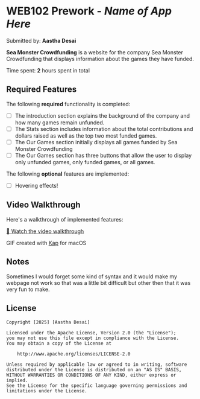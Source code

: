 # WEB102 Prework - *Name of App Here*

Submitted by: **Aastha Desai**

**Sea Monster Crowdfunding** is a website for the company Sea Monster Crowdfunding that displays information about the games they have funded.

Time spent: **2** hours spent in total

## Required Features

The following **required** functionality is completed:

* [ ] The introduction section explains the background of the company and how many games remain unfunded.
* [ ] The Stats section includes information about the total contributions and dollars raised as well as the top two most funded games.
* [ ] The Our Games section initially displays all games funded by Sea Monster Crowdfunding
* [ ] The Our Games section has three buttons that allow the user to display only unfunded games, only funded games, or all games.

The following **optional** features are implemented:

* [ ] Hovering effects!

## Video Walkthrough

Here's a walkthrough of implemented features:

[🎥 Watch the video walkthrough](https://i.imgur.com/xB26zZN.mp4)

<!-- Replace this with whatever GIF tool you used! -->
GIF created with [Kap](https://getkap.co/) for macOS 
<!-- Recommended tools:
[Kap](https://getkap.co/) for macOS
[ScreenToGif](https://www.screentogif.com/) for Windows
[peek](https://github.com/phw/peek) for Linux. -->

## Notes

Sometimes I would forget some kind of syntax and it would make my webpage not work so that was a little bit difficult but other then that it was very fun to make.
## License

    Copyright [2025] [Aastha Desai]

    Licensed under the Apache License, Version 2.0 (the "License");
    you may not use this file except in compliance with the License.
    You may obtain a copy of the License at

        http://www.apache.org/licenses/LICENSE-2.0

    Unless required by applicable law or agreed to in writing, software
    distributed under the License is distributed on an "AS IS" BASIS,
    WITHOUT WARRANTIES OR CONDITIONS OF ANY KIND, either express or implied.
    See the License for the specific language governing permissions and
    limitations under the License.
